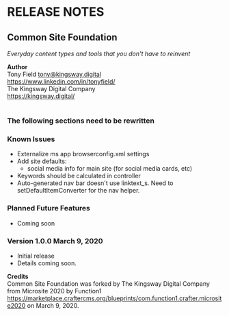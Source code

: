 # RELEASE NOTES

## Common Site Foundation
_Everyday content types and tools that you don't have to reinvent_

**Author**
\
Tony Field
tony@kingsway.digital
\
https://www.linkedin.com/in/tonyfield/
\
The Kingsway Digital Company
\
https://kingsway.digital/
#

### The following sections need to be rewritten

### Known Issues
- Externalize ms app browserconfig.xml settings
- Add site defaults:
  - social media info for main site (for social media cards, etc)  
- Keywords should be calculated in controller
- Auto-generated nav bar doesn't use linktext_s. Need to setDefaultItemConverter for the nav helper.
### Planned Future Features
- Coming soon

### Version 1.0.0 March 9, 2020
- Initial release
- Details coming soon.

**Credits**
\
Common Site Foundation was forked by The Kingsway Digital Company from Microsite 2020 by Function1 https://marketplace.craftercms.org/blueprints/com.function1.crafter.microsite2020 on March 9, 2020.


